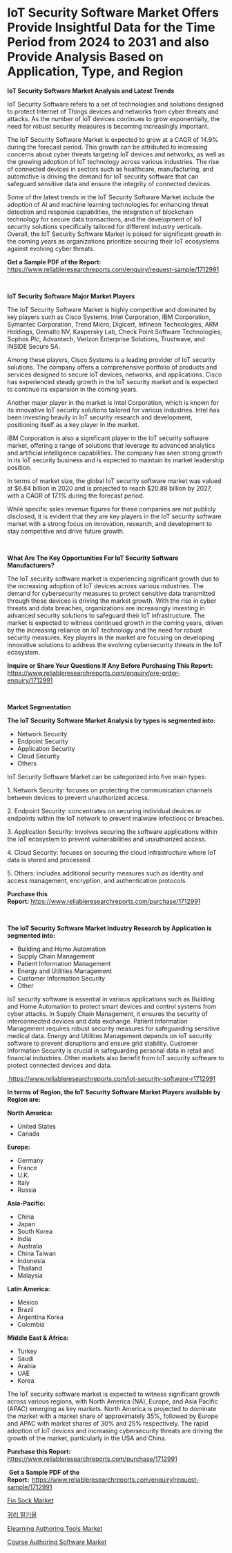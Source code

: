 <p><h1>IoT Security Software Market Offers Provide Insightful Data for the Time Period from 2024 to 2031 and also Provide Analysis Based on Application, Type, and Region</h1></p><p><strong>IoT Security Software Market Analysis and Latest Trends</strong></p>
<p><p>IoT Security Software refers to a set of technologies and solutions designed to protect Internet of Things devices and networks from cyber threats and attacks. As the number of IoT devices continues to grow exponentially, the need for robust security measures is becoming increasingly important.</p><p>The IoT Security Software Market is expected to grow at a CAGR of 14.9% during the forecast period. This growth can be attributed to increasing concerns about cyber threats targeting IoT devices and networks, as well as the growing adoption of IoT technology across various industries. The rise of connected devices in sectors such as healthcare, manufacturing, and automotive is driving the demand for IoT security software that can safeguard sensitive data and ensure the integrity of connected devices.</p><p>Some of the latest trends in the IoT Security Software Market include the adoption of AI and machine learning technologies for enhancing threat detection and response capabilities, the integration of blockchain technology for secure data transactions, and the development of IoT security solutions specifically tailored for different industry verticals. Overall, the IoT Security Software Market is poised for significant growth in the coming years as organizations prioritize securing their IoT ecosystems against evolving cyber threats.</p></p>
<p><strong>Get a Sample PDF of the Report:&nbsp;</strong> <a href="https://www.reliableresearchreports.com/enquiry/request-sample/1712991">https://www.reliableresearchreports.com/enquiry/request-sample/1712991</a></p>
<p>&nbsp;</p>
<p><strong>IoT Security Software Major Market Players</strong></p>
<p><p>The IoT Security Software Market is highly competitive and dominated by key players such as Cisco Systems, Intel Corporation, IBM Corporation, Symantec Corporation, Trend Micro, Digicert, Infineon Technologies, ARM Holdings, Gemalto NV, Kaspersky Lab, Check Point Software Technologies, Sophos Plc, Advantech, Verizon Enterprise Solutions, Trustwave, and INSIDE Secure SA.</p><p>Among these players, Cisco Systems is a leading provider of IoT security solutions. The company offers a comprehensive portfolio of products and services designed to secure IoT devices, networks, and applications. Cisco has experienced steady growth in the IoT security market and is expected to continue its expansion in the coming years.</p><p>Another major player in the market is Intel Corporation, which is known for its innovative IoT security solutions tailored for various industries. Intel has been investing heavily in IoT security research and development, positioning itself as a key player in the market.</p><p>IBM Corporation is also a significant player in the IoT security software market, offering a range of solutions that leverage its advanced analytics and artificial intelligence capabilities. The company has seen strong growth in its IoT security business and is expected to maintain its market leadership position.</p><p>In terms of market size, the global IoT security software market was valued at $6.84 billion in 2020 and is projected to reach $20.89 billion by 2027, with a CAGR of 17.1% during the forecast period. </p><p>While specific sales revenue figures for these companies are not publicly disclosed, it is evident that they are key players in the IoT security software market with a strong focus on innovation, research, and development to stay competitive and drive future growth.</p></p>
<p>&nbsp;</p>
<p><strong>What Are The Key Opportunities For IoT Security Software Manufacturers?</strong></p>
<p><p>The IoT security software market is experiencing significant growth due to the increasing adoption of IoT devices across various industries. The demand for cybersecurity measures to protect sensitive data transmitted through these devices is driving the market growth. With the rise in cyber threats and data breaches, organizations are increasingly investing in advanced security solutions to safeguard their IoT infrastructure. The market is expected to witness continued growth in the coming years, driven by the increasing reliance on IoT technology and the need for robust security measures. Key players in the market are focusing on developing innovative solutions to address the evolving cybersecurity threats in the IoT ecosystem.</p></p>
<p><strong>Inquire or Share Your Questions If Any Before Purchasing This Report:</strong> <a href="https://www.reliableresearchreports.com/enquiry/pre-order-enquiry/1712991">https://www.reliableresearchreports.com/enquiry/pre-order-enquiry/1712991</a></p>
<p>&nbsp;</p>
<p><strong>Market Segmentation</strong></p>
<p><strong>The IoT Security Software Market Analysis by types is segmented into:</strong></p>
<p><ul><li>Network Security</li><li>Endpoint Security</li><li>Application Security</li><li>Cloud Security</li><li>Others</li></ul></p>
<p><p>IoT Security Software Market can be categorized into five main types:</p><p>1. Network Security: focuses on protecting the communication channels between devices to prevent unauthorized access.</p><p>2. Endpoint Security: concentrates on securing individual devices or endpoints within the IoT network to prevent malware infections or breaches.</p><p>3. Application Security: involves securing the software applications within the IoT ecosystem to prevent vulnerabilities and unauthorized access.</p><p>4. Cloud Security: focuses on securing the cloud infrastructure where IoT data is stored and processed.</p><p>5. Others: includes additional security measures such as identity and access management, encryption, and authentication protocols.</p></p>
<p><strong>Purchase this Report:&nbsp;</strong><a href="https://www.reliableresearchreports.com/purchase/1712991">https://www.reliableresearchreports.com/purchase/1712991</a></p>
<p>&nbsp;</p>
<p><strong>The IoT Security Software Market Industry Research by Application is segmented into:</strong></p>
<p><ul><li>Building and Home Automation</li><li>Supply Chain Management</li><li>Patient Information Management</li><li>Energy and Utilities Management</li><li>Customer Information Security</li><li>Other</li></ul></p>
<p><p>IoT security software is essential in various applications such as Building and Home Automation to protect smart devices and control systems from cyber attacks. In Supply Chain Management, it ensures the security of interconnected devices and data exchange. Patient Information Management requires robust security measures for safeguarding sensitive medical data. Energy and Utilities Management depends on IoT security software to prevent disruptions and ensure grid stability. Customer Information Security is crucial in safeguarding personal data in retail and financial industries. Other markets also benefit from IoT security software to protect connected devices and data.</p></p>
<p><a href="https://www.reliableresearchreports.com/iot-security-software-r1712991">&nbsp;https://www.reliableresearchreports.com/iot-security-software-r1712991</a></p>
<p><strong>In terms of Region, the IoT Security Software Market Players available by Region are:</strong></p>
<p>
    <p> <strong> North America: </strong>
        <ul>
            <li>United States</li>
            <li>Canada</li>
        </ul>
        </p> 
    <p> <strong> Europe: </strong>
        <ul>
            <li>Germany</li>
            <li>France</li>
            <li>U.K.</li>
            <li>Italy</li>
            <li>Russia</li>
        </ul>
        </p> 
    <p> <strong> Asia-Pacific: </strong>
        <ul>
            <li>China</li>
            <li>Japan</li>
            <li>South Korea</li>
            <li>India</li>
            <li>Australia</li>
            <li>China Taiwan</li>
            <li>Indonesia</li>
            <li>Thailand</li>
            <li>Malaysia</li>
        </ul>
        </p> 
    <p> <strong> Latin America: </strong>
        <ul>
            <li>Mexico</li>
            <li>Brazil</li>
            <li>Argentina Korea</li>
            <li>Colombia</li>
        </ul>
        </p> 
    <p> <strong> Middle East & Africa: </strong>
        <ul>
            <li>Turkey</li>
            <li>Saudi</li>
            <li>Arabia</li>
            <li>UAE</li>
            <li>Korea</li>
        </ul>
    </p>
    </p>
<p><p>The IoT security software market is expected to witness significant growth across various regions, with North America (NA), Europe, and Asia Pacific (APAC) emerging as key markets. North America is projected to dominate the market with a market share of approximately 35%, followed by Europe and APAC with market shares of 30% and 25% respectively. The rapid adoption of IoT devices and increasing cybersecurity threats are driving the growth of the market, particularly in the USA and China.</p></p>
<p><strong>Purchase this Report: </strong><a href="https://www.reliableresearchreports.com/purchase/1712991">https://www.reliableresearchreports.com/purchase/1712991</a></p>
<p>&nbsp;<strong>Get a Sample PDF of the Report:&nbsp;&nbsp;</strong><a href="https://www.reliableresearchreports.com/enquiry/request-sample/1712991">https://www.reliableresearchreports.com/enquiry/request-sample/1712991</a></p>
<p><strong></strong></p>
<p><p><a href="https://issuu.com/reportprime-2/docs/fin-sock-market-size-2030.pptx">Fin Sock Market</a></p><p><a href="https://github.com/lzrvbyqzftro57/Market-Research-Report-List-2/blob/main/212058358997.md">귀리 밀기울</a></p><p><a href="https://github.com/EunaWiegad2023/Market-Research-Report-List-1/blob/main/elearning-authoring-tools-market.md">Elearning Authoring Tools Market</a></p><p><a href="https://github.com/edytherolanlouisejk1miz0wig/Market-Research-Report-List-2/blob/main/course-authoring-software-market.md">Course Authoring Software Market</a></p></p>